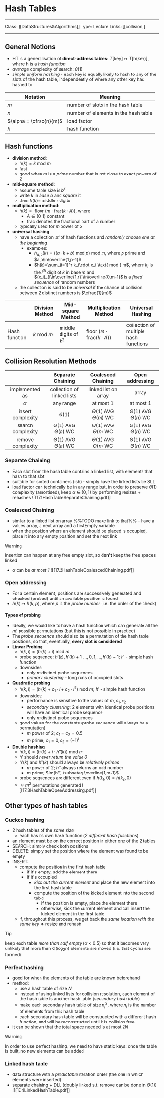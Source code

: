 # Hash Tables
___
Class: [[DataStructures&Algorithms]]
Type: Lecture
Links: [[collision]]
___
## General Notions
- HT is a generalisation of **direct-address tables**: $T[\text{key}] \mapsto T[\text{h(key)}]$, where $\text{h}$ is a *hash function*
- *average* complexity of search: $\theta(1)$
- *simple uniform hashing* - each key is equally likely to hash to any of the slots of the hash table, independently of where any other key has hashed to

| Notation                | Meaning                              |
| ----------------------- | ------------------------------------ |
| $m$                     | number of slots in the hash table    |
| $n$                     | number of elements in the hash table |
| $\alpha = \cfrac{n}{m}$ | load factor                          |
| $h$                     | hash function                        |
## Hash functions
- **division method**: 
	- $h(k)=k \text{ mod } m$ 
	- fast
	- good when $m$ is a *prime* number that is not close to exact powers of 2
- **mid-square method**: 
	- assume table size is $b^r$
	- write $k$ in *base $b$* and *square* it
	- then $h(k) =$ middle $r$ digits 
- **multiplication method**: 
	- $h(k)=\text{ floor }(m\cdot\text{frac}(k\cdot A))$, where
		- $A \in (0,1)$ constant
		- $\text{frac}$ denotes the fractional part of a number
	- typically used for $m$ power of 2
- **universal hashing**
	- have a collection $\mathcal{H}$ of hash functions and *randomly choose one at the beginning*
		- examples:
			- $h_{a,b}(k)=((a\cdot k + b)\text{ mod }p)\text{ mod }m$, where $p$ prime and $a,b\in\overline{1,p-1}$ 
			- $h(k)=\sum_{i=1}^r k_i\cdot x_i \text{ mod } m$, where $k_i$ is the $i^{th}$ digit of $k$ in base $m$ and $(x_i)_{i\in\overline{1,r}}\in\overline{0,m-1}$ is a *fixed sequence* of random numbers
	- the collection is said to be *universal* if the chance of collision between 2 distinct numbers is $\cfrac{1}{m}$

|               | Division Method    | Mid-square Method      | Multiplication Method                         | Universal Hashing                     |
| ------------- | ------------------ | ---------------------- | --------------------------------------------- | ------------------------------------- |
| Hash function | $k \text{ mod } m$ | middle digits of $k^2$ | $\text{ floor }(m\cdot\text{frac}(k\cdot A))$ | collection of multiple hash functions |
## Collision Resolution Methods

|                   |         Separate Chaining         |        Coalesced Chaining         |          Open addressing          |
| :---------------: | :-------------------------------: | :-------------------------------: | :-------------------------------: |
|  implemented as   |    collection of linked lists     |       linked list on array        |               array               |
|     $\alpha$      |             any range             |             at most 1             |             at most 1             |
| insert complexity |            $\Theta(1)$            | $\Theta(1)$ AVG<br>$\Theta(m)$ WC | $\Theta(1)$ AVG<br>$\Theta(n)$ WC |
| search complexity | $\Theta(1)$ AVG<br>$\Theta(n)$ WC | $\Theta(1)$ AVG<br>$\Theta(n)$ WC | $\Theta(1)$ AVG<br>$\Theta(n)$ WC |
| remove complexity | $\Theta(1)$ AVG<br>$\Theta(n)$ WC |   $\Theta(1)$ AVG<br>$O(n)$ WC    | $\Theta(1)$ AVG<br>$\Theta(n)$ WC |
### Separate Chaining
- Each slot from the hash table contains a linked list, with elements that hash to that slot
- suitable for sorted containers (ish) - simply have the linked lists be SLL
- load factor can technically be in any range but, in order to preserve $\theta(1)$ complexity (amortised), keep $\alpha \in (0,1)$ by performing resizes + rehashes
![[17.1HashTableSeparateChaining.pdf]]
### Coalesced Chaining
- similar to a linked list on array %%TODO make link to that%% - have a values array, a next array and a firstEmpty variable
- when the position where an element should be placed is occupied, place it into any empty position and set the $\text{next}$ link
>[!Warning]
> insertion can happen at any free empty slot, so **don't** keep the free spaces linked
- $\alpha$ can be *at most 1* 
![[17.2HashTableCoalescedChaining.pdf]]
### Open addressing
- For a certain element, positions are successively generated and checked (probed) until an available position is found
-  $h(k) \mapsto h(k,p)$, where $p$ is the *probe number* (i.e. the order of the check) 
#### Types of probing
- Ideally, we would like to have a hash function which can generate all the $m!$ possible permutations (but this is not possible in practice)
- The *probe sequence* should also be a permutation of the hash table positions, so that, eventually, **every slot is considered**
- **Linear Probing**
	- $h(k,i)=(h'(k)+i) \text{ mod } m$ 
	- probe sequence: $h'(k), h'(k)+1,...,0,1,...,h'(k)-1$;  $h'$ - simple hash function
	- downsides:
		- only $m$ distinct probe sequences
		- *primary clustering* - long runs of occupied slots
- **Quadratic probing**
	- $h(k,i)=(h'(k)+c_1\cdot i+c_2\cdot i^2) \text{ mod } m$; $h'$ - simple hash function
	- downsides:
		- performance is sensitive to the values of $m,c_1,c_2$ 
		- *secondary clustering*: 2 elements with identical probe positions will have an identical probe sequence
		- only $m$ distinct probe sequences
	- good values for the constants (probe sequence will always be a permutation)
		- $m$ power of 2; $c_1 = c_2 = 0.5$
		- $m$ prime; $c_1=0, c_2=(-1)^i$
- **Double hashing**
	- $h(k,i)=(h'(k)+i\cdot h''(k)) \text{ mod } m$
	- $h'$ should *never return the value 0*
	- $h'(k)$ and $h''(k)$ should always be *relatively primes*
		- $m$ power of 2;  $h''$ always returns an odd number
		- $m$ prime; $Im(h'') \subseteq \overline{1,m-1}$
	- probe sequences are different even if $h(k_1,0) = h(k_2,0)$
	- $\approx m^2$ permutations generated 
![[17.3HashTableOpenAddressing.pdf]]

## Other types of hash tables
### Cuckoo hashing 
- 2 hash tables of the *same size*
	- each has its own hash function (*2 different hash functions*)
- an element must be on the correct position in either one of the 2 tables
- SEARCH: simply check both positions
- DELETE: simply set the position where the element was found to be empty
- INSERT:
	- compute the position in the first hash table
		- if it's empty, add the element there
		- if it's occupied
			- *kick out the current element* and place the new element into the first hash table
			- compute the position of the kicked element into the second table
				- if the position is empty, place the element there
				- otherwise, kick the current element and call insert the kicked element in the first table 
	- if, throughout this process, we get back the *same location with the same key* $\Rightarrow$ resize and rehash
>[!Tip]
 >keep each table *more than half empty* ($\alpha$ < 0.5) so that it becomes very unlikely that more than $O(log_2n)$ elements are moved (i.e. that cycles are formed)
### Perfect hashing
- good for when the elements of the table are known beforehand
- method:
	- use a hash table of size $N$
	- instead of using linked lists for collision resolution, each element of the hash table is another hash table (*secondary hash table*)
	- make each secondary hash table of size $n_j^2$, where $n_j$ is the number of elements from this hash table
	- each secondary hash table will be constructed with a different hash function, and will be reconstructed until it is collision free
- it can be shown that the total space needed is at most $2N$
>[!Warning]
>In order to use perfect hashing, we need to have static keys: once the table is built, no new elements can be added
### Linked hash table
- data structure with a *predictable* iteration order (the one in which elements were inserted)
- separate chaining + DLL (doubly linked s.t. remove can be done in $\Theta(1)$)
![[17.4LinkedHashTable.pdf]]
